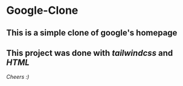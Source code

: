 # Google-Clone
## This is a simple clone of google's homepage

## This project was done with _tailwindcss_ and _HTML_

_Cheers :)_
